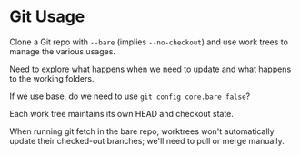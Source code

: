 # Git Usage

Clone a Git repo with `--bare` (implies `--no-checkout`) and use work trees to manage the various usages. 

Need to explore what happens when we need to update and what happens to the working folders.

If we use base, do we need to use `git config core.bare false`?

Each work tree maintains its own HEAD and checkout state.

When running git fetch in the bare repo, worktrees won't automatically update their checked-out branches; we'll need to pull or merge manually.

